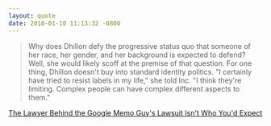 ```yaml
---
layout: quote
date: 2018-01-10 11:13:32 -0800
---
```


> Why does Dhillon defy the progressive status quo that someone of her race, her gender, and her background is expected to defend? Well, she would likely scoff at the premise of that question. For one thing, Dhillon doesn't buy into standard identity politics. "I certainly have tried to resist labels in my life," she told Inc. "I think they're limiting. Complex people can have complex different aspects to them."

[The Lawyer Behind the Google Memo Guy's Lawsuit Isn't Who You'd Expect](https://www.inc.com/sonya-mann/harmeet-dhillon-damore-google.html)
